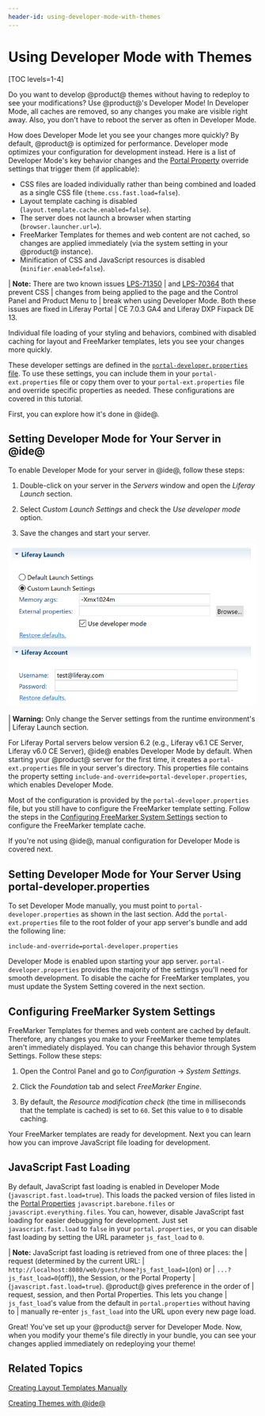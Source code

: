 ```yaml
---
header-id: using-developer-mode-with-themes
---
```


# Using Developer Mode with Themes

[TOC levels=1-4]

Do you want to develop @product@ themes without having to redeploy to see your
modifications? Use @product@'s Developer Mode! In Developer Mode, all caches are 
removed, so any changes you make are visible right away. Also, you don't have to 
reboot the server as often in Developer Mode.

How does Developer Mode let you see your changes more quickly? By default,
@product@ is optimized for performance. Developer mode optimizes your
configuration for development instead. Here is a list of Developer Mode's key
behavior changes and the 
[Portal Property](@platform-ref@/7.0-latest/propertiesdoc/portal.properties.html)
override settings that trigger them (if applicable):

- CSS files are loaded individually rather than being combined and loaded as a
  single CSS file (`theme.css.fast.load=false`).
- Layout template caching is disabled (`layout.template.cache.enabled=false`).
- The server does not launch a browser when starting (`browser.launcher.url=`).
- FreeMarker Templates for themes and web content are not cached, so changes
  are applied immediately (via the system setting in your @product@ instance).
- Minification of CSS and JavaScript resources is disabled
  (`minifier.enabled=false`).

| **Note:** There are two known issues [LPS-71350](https://issues.liferay.com/browse/LPS-71350)
| and [LPS-70364](https://issues.liferay.com/browse/LPS-70364) that prevent CSS
| changes from being applied to the page and the Control Panel and Product Menu to
| break when using Developer Mode. Both these issues are fixed in Liferay Portal
| CE 7.0.3 GA4 and Liferay DXP Fixpack DE 13.

Individual file loading of your styling and behaviors, combined with disabled
caching for layout and FreeMarker templates, lets you see your changes more 
quickly. 

These developer settings are defined in the 
[`portal-developer.properties` file](https://github.com/liferay/liferay-portal/blob/7.0.x/portal-impl/src/portal-developer.properties). 
To use these settings, you can include them in your `portal-ext.properties` file 
or copy them over to your `portal-ext.properties` file and override specific 
properties as needed. These configurations are covered in this tutorial.

First, you can explore how it's done in @ide@. 

## Setting Developer Mode for Your Server in @ide@

To enable Developer Mode for your server in @ide@, follow these steps: 
 
1.  Double-click on your server in the *Servers* window and open the 
    *Liferay Launch* section.
 
2.  Select *Custom Launch Settings* and check the *Use developer mode* option. 

3.  Save the changes and start your server.

![Figure 1: The *Use developer mode* option lets you enable Developer Mode for your server in @ide@.](../../../images/developer-mode-ide.png)

| **Warning:** Only change the Server settings from the runtime environment's
| Liferay Launch section.

For Liferay Portal servers below version 6.2 (e.g., Liferay v6.1 CE Server,
Liferay v6.0 CE Server), @ide@ enables Developer Mode by default. When
starting your @product@ server for the first time, it creates a
`portal-ext.properties` file in your server's directory. This properties file 
contains the property setting `include-and-override=portal-developer.properties`, 
which enables Developer Mode. 

Most of the configuration is provided by the `portal-developer.properties` file, 
but you still have to configure the FreeMarker template setting. Follow the 
steps in the 
[Configuring FreeMarker System Settings](/docs/7-0/tutorials/-/knowledge_base/t/using-developer-mode-with-themes#configuring-freemarker-system-settings) 
section to configure the FreeMarker template cache. 

If you're not using @ide@, manual configuration for Developer Mode is covered 
next.

## Setting Developer Mode for Your Server Using portal-developer.properties

To set Developer Mode manually, you must point to `portal-developer.properties` 
as shown in the last section. Add the `portal-ext.properties` file to the root 
folder of your app server's bundle and add the following line:

    include-and-override=portal-developer.properties
 
Developer Mode is enabled upon starting your app server. 
`portal-developer.properties` provides the majority of the settings you'll need 
for smooth development. To disable the cache for FreeMarker templates, you must 
update the System Setting covered in the next section. 

## Configuring FreeMarker System Settings

FreeMarker Templates for themes and web content are cached by default. Therefore, 
any changes you make to your FreeMarker theme templates aren't immediately
displayed. You can change this behavior through System Settings. Follow these
steps: 

1.  Open the Control Panel and go to *Configuration* &rarr; *System Settings*.

2.  Click the *Foundation* tab and select *FreeMarker Engine*.

3.  By default, the *Resource modification check* (the time in milliseconds that
    the template is cached) is set to `60`. Set this value to `0` to disable
    caching.

Your FreeMarker templates are ready for development. Next you can learn how you 
can improve JavaScript file loading for development. 

## JavaScript Fast Loading

By default, JavaScript fast loading is enabled in Developer Mode 
(`javascript.fast.load=true`). This loads the packed version of files listed in 
the [Portal Properties](@platform-ref@/7.0-latest/propertiesdoc/portal.properties.html#JavaScript) 
`javascript.barebone.files` or `javascript.everything.files`. You can, however, 
disable JavaScript fast loading for easier debugging for development. Just set 
`javascript.fast.load` to `false` in your `portal.properties`, or you can 
disable fast loading by setting the URL parameter `js_fast_load` to `0`.

| **Note:** JavaScript fast loading is retrieved from one of three places: the
| request (determined by the current URL:
| `http://localhost:8080/web/guest/home?js_fast_load=1`(on) or
| `...?js_fast_load=0`(off)), the Session, or the Portal Property
| (`javascript.fast.load=true`). @product@ gives preference in the order of
| request, session, and then Portal Properties. This lets you change
| `js_fast_load`'s value from the default in `portal.properties` without having to
| manually re-enter `js_fast_load` into the URL upon every new page load.

Great! You've set up your @product@ server for Developer Mode. Now, when you
modify your theme's file directly in your bundle, you can see your changes 
applied immediately on redeploying your theme!

## Related Topics

[Creating Layout Templates Manually](/docs/7-0/tutorials/-/knowledge_base/t/creating-layout-templates-manually)

[Creating Themes with @ide@](/docs/7-0/tutorials/-/knowledge_base/t/creating-themes-with-liferay-ide)
